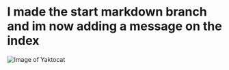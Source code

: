 # I made the start markdown branch and im now adding a message on the index
![Image of Yaktocat](https://octodex.github.com/images/yaktocat.png)
